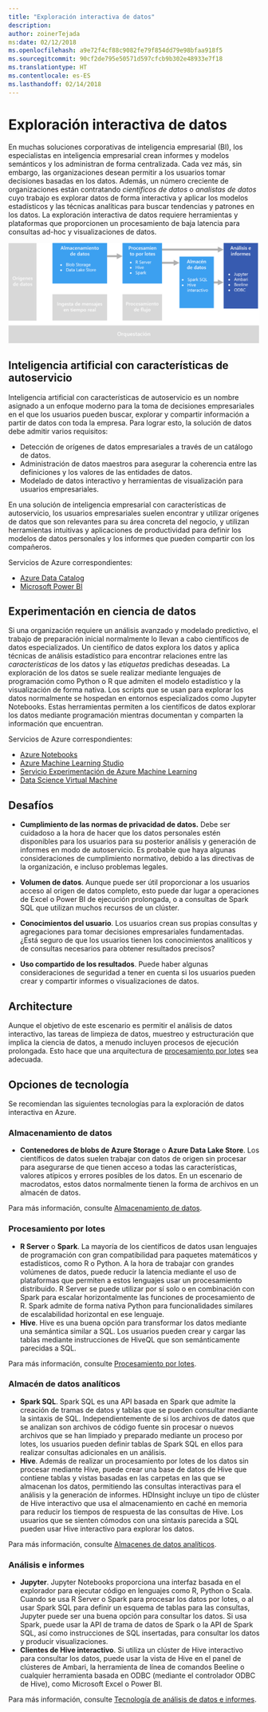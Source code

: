 ```yaml
---
title: "Exploración interactiva de datos"
description: 
author: zoinerTejada
ms:date: 02/12/2018
ms.openlocfilehash: a9e72f4cf88c9082fe79f854dd79e98bfaa918f5
ms.sourcegitcommit: 90cf2de795e50571d597cfcb9b302e48933e7f18
ms.translationtype: HT
ms.contentlocale: es-ES
ms.lasthandoff: 02/14/2018
---
```

# <a name="interactive-data-exploration"></a>Exploración interactiva de datos

En muchas soluciones corporativas de inteligencia empresarial (BI), los especialistas en inteligencia empresarial crean informes y modelos semánticos y los administran de forma centralizada. Cada vez más, sin embargo, las organizaciones desean permitir a los usuarios tomar decisiones basadas en los datos. Además, un número creciente de organizaciones están contratando *científicos de datos* o *analistas de datos* cuyo trabajo es explorar datos de forma interactiva y aplicar los modelos estadísticos y las técnicas analíticas para buscar tendencias y patrones en los datos. La exploración interactiva de datos requiere herramientas y plataformas que proporcionen un procesamiento de baja latencia para consultas ad-hoc y visualizaciones de datos.

![](./images/data-exploration.png)

## <a name="self-service-bi"></a>Inteligencia artificial con características de autoservicio

Inteligencia artificial con características de autoservicio es un nombre asignado a un enfoque moderno para la toma de decisiones empresariales en el que los usuarios pueden buscar, explorar y compartir información a partir de datos con toda la empresa. Para lograr esto, la solución de datos debe admitir varios requisitos:

* Detección de orígenes de datos empresariales a través de un catálogo de datos.
* Administración de datos maestros para asegurar la coherencia entre las definiciones y los valores de las entidades de datos.
* Modelado de datos interactivo y herramientas de visualización para usuarios empresariales.

En una solución de inteligencia empresarial con características de autoservicio, los usuarios empresariales suelen encontrar y utilizar orígenes de datos que son relevantes para su área concreta del negocio, y utilizan herramientas intuitivas y aplicaciones de productividad para definir los modelos de datos personales y los informes que pueden compartir con los compañeros.

Servicios de Azure correspondientes:

- [Azure Data Catalog](/azure/data-catalog/data-catalog-what-is-data-catalog)
- [Microsoft Power BI](https://powerbi.microsoft.com/)

## <a name="data-science-experimentation"></a>Experimentación en ciencia de datos
Si una organización requiere un análisis avanzado y modelado predictivo, el trabajo de preparación inicial normalmente lo llevan a cabo científicos de datos especializados. Un científico de datos explora los datos y aplica técnicas de análisis estadístico para encontrar relaciones entre las *características* de los datos y las *etiquetas* predichas deseadas. La exploración de los datos se suele realizar mediante lenguajes de programación como Python o R que admiten el modelo estadístico y la visualización de forma nativa. Los scripts que se usan para explorar los datos normalmente se hospedan en entornos especializados como Jupyter Notebooks. Estas herramientas permiten a los científicos de datos explorar los datos mediante programación mientras documentan y comparten la información que encuentran.

Servicios de Azure correspondientes:

- [Azure Notebooks](https://notebooks.azure.com/)
- [Azure Machine Learning Studio](/azure/machine-learning/studio/what-is-ml-studio)
- [Servicio Experimentación de Azure Machine Learning](/azure/machine-learning/preview/experimentation-service-configuration)
- [Data Science Virtual Machine](/azure/machine-learning/data-science-virtual-machine/overview)

## <a name="challenges"></a>Desafíos

- **Cumplimiento de las normas de privacidad de datos.** Debe ser cuidadoso a la hora de hacer que los datos personales estén disponibles para los usuarios para su posterior análisis y generación de informes en modo de autoservicio. Es probable que haya algunas consideraciones de cumplimiento normativo, debido a las directivas de la organización, e incluso problemas legales. 

- **Volumen de datos**. Aunque puede ser útil proporcionar a los usuarios acceso al origen de datos completo, esto puede dar lugar a operaciones de Excel o Power BI de ejecución prolongada, o a consultas de Spark SQL que utilizan muchos recursos de un clúster.

- **Conocimientos del usuario**. Los usuarios crean sus propias consultas y agregaciones para tomar decisiones empresariales fundamentadas. ¿Está seguro de que los usuarios tienen los conocimientos analíticos y de consultas necesarios para obtener resultados precisos?

- **Uso compartido de los resultados**. Puede haber algunas consideraciones de seguridad a tener en cuenta si los usuarios pueden crear y compartir informes o visualizaciones de datos.

## <a name="architecture"></a>Architecture

Aunque el objetivo de este escenario es permitir el análisis de datos interactivo, las tareas de limpieza de datos, muestreo y estructuración que implica la ciencia de datos, a menudo incluyen procesos de ejecución prolongada. Esto hace que una arquitectura de [procesamiento por lotes](./batch-processing.md) sea adecuada.

## <a name="technology-choices"></a>Opciones de tecnología

Se recomiendan las siguientes tecnologías para la exploración de datos interactiva en Azure.

### <a name="data-storage"></a>Almacenamiento de datos

- **Contenedores de blobs de Azure Storage** o **Azure Data Lake Store**. Los científicos de datos suelen trabajar con datos de origen sin procesar para asegurarse de que tienen acceso a todas las características, valores atípicos y errores posibles de los datos. En un escenario de macrodatos, estos datos normalmente tienen la forma de archivos en un almacén de datos.

Para más información, consulte [Almacenamiento de datos](../technology-choices/data-storage.md).

### <a name="batch-processing"></a>Procesamiento por lotes

- **R Server** o **Spark**. La mayoría de los científicos de datos usan lenguajes de programación con gran compatibilidad para paquetes matemáticos y estadísticos, como R o Python. A la hora de trabajar con grandes volúmenes de datos, puede reducir la latencia mediante el uso de plataformas que permiten a estos lenguajes usar un procesamiento distribuido. R Server se puede utilizar por sí solo o en combinación con Spark para escalar horizontalmente las funciones de procesamiento de R. Spark admite de forma nativa Python para funcionalidades similares de escalabilidad horizontal en ese lenguaje.
- **Hive**. Hive es una buena opción para transformar los datos mediante una semántica similar a SQL. Los usuarios pueden crear y cargar las tablas mediante instrucciones de HiveQL que son semánticamente parecidas a SQL.

Para más información, consulte [Procesamiento por lotes](../technology-choices/batch-processing.md).

### <a name="analytical-data-store"></a>Almacén de datos analíticos

- **Spark SQL**. Spark SQL es una API basada en Spark que admite la creación de tramas de datos y tablas que se pueden consultar mediante la sintaxis de SQL. Independientemente de si los archivos de datos que se analizan son archivos de código fuente sin procesar o nuevos archivos que se han limpiado y preparado mediante un proceso por lotes, los usuarios pueden definir tablas de Spark SQL en ellos para realizar consultas adicionales en un análisis. 
- **Hive**. Además de realizar un procesamiento por lotes de los datos sin procesar mediante Hive, puede crear una base de datos de Hive que contiene tablas y vistas basadas en las carpetas en las que se almacenan los datos, permitiendo las consultas interactivas para el análisis y la generación de informes. HDInsight incluye un tipo de clúster de Hive interactivo que usa el almacenamiento en caché en memoria para reducir los tiempos de respuesta de las consultas de Hive. Los usuarios que se sienten cómodos con una sintaxis parecida a SQL pueden usar Hive interactivo para explorar los datos.

Para más información, consulte [Almacenes de datos analíticos](../technology-choices/analytical-data-stores.md).

### <a name="analytics-and-reporting"></a>Análisis e informes

- **Jupyter**. Jupyter Notebooks proporciona una interfaz basada en el explorador para ejecutar código en lenguajes como R, Python o Scala. Cuando se usa R Server o Spark para procesar los datos por lotes, o al usar Spark SQL para definir un esquema de tablas para las consultas, Jupyter puede ser una buena opción para consultar los datos. Si usa Spark, puede usar la API de trama de datos de Spark o la API de Spark SQL, así como instrucciones de SQL insertadas, para consultar los datos y producir visualizaciones.
- **Clientes de Hive interactivo**. Si utiliza un clúster de Hive interactivo para consultar los datos, puede usar la vista de Hive en el panel de clústeres de Ambari, la herramienta de línea de comandos Beeline o cualquier herramienta basada en ODBC (mediante el controlador ODBC de Hive), como Microsoft Excel o Power BI.

Para más información, consulte [Tecnología de análisis de datos e informes](../technology-choices/analysis-visualizations-reporting.md).